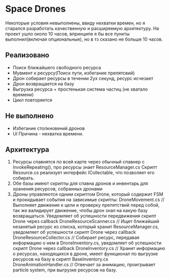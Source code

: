 # Space Drones

Некоторые условия невыполнены, ввиду нехватки времен, но я старался разработать качественную и расширяемую архитектуру.
На проект ушло около 10 часов, впринципе я бы все пункты выполнил(включая опциональные), но в тз сказано не больше 10 часов.

## Реализовано
- Поиск ближайшего свободного ресурса
- Мувмент к ресурсу(Поиск пути, избегание препятсвий)
- Дрон собирает ресурсы в течении 2ух секунд, ресурс исчезает
- Дрон возвращается на базу
- Выгрузка ресурса + простенькая система частиц (не хватало времени)
- Цикл повторяется
## Не выполнено
- Избегание столкновений дронов
- UI
Причина - нехватка времени.

## Архитектура

1) Ресурсы спавнятся по всей карте через обычный спавнер с InvokeRepeating(), про ресурсы знает ResourceManager.cs
  Скрипт Resource.cs реализует интерфейс ICollectable, что позволяет его собирать.
3) Обе базы имеют скрипты для спавна дронов и инвентарь для хранения ресурсов, собранных дронами
4) Дроны управляются одним скриптом Drone, который содержит FSM и прокидывает события на зависимые скрипты:
  DroneMovement.cs // Выполняет движение к цели и проверку препятствий перед собой, так же валидирует движение, чтобы дрон знал на какую базу возвращаться. Уведомляет об успешности передвижения скрипт Drone через callback
  DroneResourceScanner.cs // Ищет ближайший незанятый ресурс из списка, который хранит ResourceManager.cs, уведомляет об успешности скрипт Drone через callback
  DroneResourceCollector.cs // Собирает ресурс, передавая информацию о нем в DroneInventory.cs, уведомляет об успешности скрипт Drone через callback
  DroneInventory.cs // Хранит информацию о ресурсах, находящихся в дроне, имеет функционал по выгрузке ресурсов на базу в скрипт BaseInventory.cs
  DroneAnimationHandler.cs // Отвечает за анимацию, проигрывает particle system, при выгрузке ресурсов на базу.
